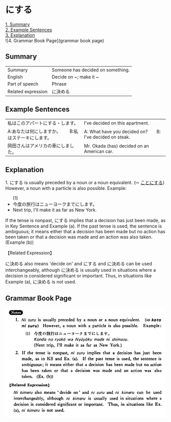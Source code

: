 # にする

[1. Summary](#summary)<br>
[2. Example Sentences](#example-sentences)<br>
[3. Explanation](#explanation)<br>
![4. Grammar Book Page](grammar book page)<br>


## Summary

<table><tr>   <td>Summary</td>   <td>Someone has decided on something.</td></tr><tr>   <td>English</td>   <td>Decide on ~; make it ~</td></tr><tr>   <td>Part of speech</td>   <td>Phrase</td></tr><tr>   <td>Related expression</td>   <td>に決める</td></tr></table>

## Example Sentences

<table><tr>   <td>私はこのアパートにする・します。</td>   <td>I've decided on this apartment.</td></tr><tr>   <td>A:あなたは何にしますか。  B:私はステーキにします。</td>   <td>A: What have you decided on?&emsp;&emsp;B: I've decided on steak.</td></tr><tr>   <td>岡田さんはアメリカの車にしました。</td>   <td>Mr. Okada (has) decided on an American car.</td></tr></table>

## Explanation

<p>1. <span class="cloze">にする</span> is usually preceded by a noun or a noun equivalent. (⇨ <a href="#㊦ ことにする">ことにする</a>) However, a noun with a particle is also possible. Example:</p>  <ul>(1) <li>今度の旅行はニューヨークまでにします。</li> <li>Next trip, I'll make it as far as New York.</li> </ul>  <p>If the tense is nonpast, <span class="cloze">にする</span> implies that a decision has just been made, as in Key Sentence and Example (a). If the past tense is used, the sentence is ambiguous; it means either that a decision has been made but no action has been taken or that a decision was made and an action was also taken. (Example (b))</p>  <p>【Related Expression】</p>  <p>に決める also means 'decide on' and <span class="cloze">にする</span> and に決める can be used interchangeably, although に決める is usually used in situations where a decision is considered significant or important. Thus, in situations like Example (a), に決める is not used.</p>

## Grammar Book Page

![](../img/Basicにする.png)

